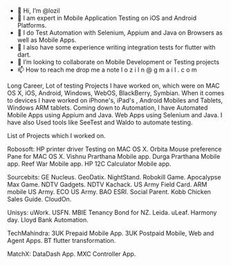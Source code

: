 - 👋 Hi, I’m @lozil
- 👀 I am expert in Mobile Application Testing on iOS and Android Platforms.
- 👀 I do Test Automation with Selenium, Appium and Java on Browsers as well as Mobile Apps.
- 🌱 I also have some experience writing integration tests for flutter with dart.
- 💞️ I’m looking to collaborate on Mobile Development or Testing projects
- 📫 How to reach me drop me a note l o z i l n @ g m a i l . c o m


Long Career, Lot of testing Projects I have worked on, which were on MAC OS X, iOS, Android, Windows, WebOS, BlackBerry, Symbian. When it comes to devices I have worked on iPhone's, iPad's , Android Mobiles and Tablets, Windows ARM tablets.
Coming down to Automation, I have Automated Mobile Apps using Appium and Java. Web Apps using Selenium and Java. I have also Used tools like SeeTest and Waldo to automate testing.

List of Projects which I worked on.

Robosoft:
HP printer driver Testing on MAC OS X.
Orbita Mouse preference Pane for MAC OS X.
Vishnu Prarthana Mobile app.
Durga Prarthana Mobile app.
Reef War Mobile app.
HP 12C Calculator Mobile app.

Sourcebits:
GE Nucleus.
GeoDatix.
NightStand.
Robokill Game.
Apocalypse Max Game.
NDTV Gadgets.
NDTV Kachack.
US Army Field Card.
ARM mobile US Army.
ECO US Army.
BAO ESRI.
Social Parent.
Kobb Chicken Sales Guide.
CloudOn.

Unisys:
uWork.
USFN.
MBIE Tenancy Bond for NZ.
Leida.
uLeaf.
Harmony day.
Lloyd Bank Automation.

TechMahindra:
3UK Prepaid Mobile App.
3UK Postpaid Mobile, Web and Agent Apps.
BT flutter transformation.

MatchX:
DataDash App.
MXC Controller App.

<!---
lozil/lozil is a ✨ special ✨ repository because its `README.md` (this file) appears on your GitHub profile.
You can click the Preview link to take a look at your changes.
--->
